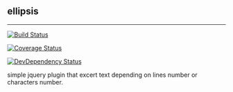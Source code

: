 ## ellipsis

-------------------------------------------------------------------------------
[![Build Status](https://travis-ci.org/pencilpix/ellipsis.svg?branch=master)](https://travis-ci.org/pencilpix/ellipsis)

[![Coverage Status](https://coveralls.io/repos/github/pencilpix/grid-gallery/badge.svg?branch=develop)](https://coveralls.io/github/pencilpix/grid-gallery?branch=develop)

[![DevDependency Status](https://david-dm.org/pencilpix/ellipsis/dev-status.svg)](https://david-dm.org/pencilpix/ellipsis/?type=dev)

simple jquery plugin that excert text depending on lines number or characters number.

